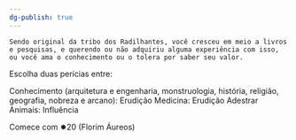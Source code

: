 ```yaml
---
dg-publish: true
---
```


	
	Sendo original da tribo dos Radilhantes, você cresceu em meio a livros e pesquisas, e querendo ou não adquiriu alguma experiência com isso, ou você ama o conhecimento ou o tolera por saber seu valor.

Escolha duas perícias entre: 

Conhecimento (arquitetura e engenharia, monstruologia, história, religião, geografia, nobreza e arcano): Erudição
Medicina: Erudição
Adestrar Animais: Influência

Comece com ✹20 (Florim Áureos)